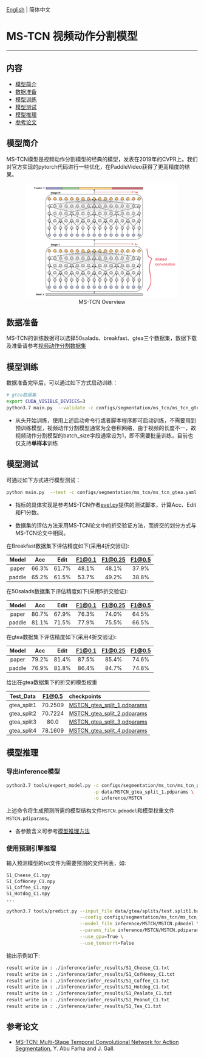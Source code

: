 [English](../../../en/model_zoo/segmentation/mstcn.md) | 简体中文

# MS-TCN 视频动作分割模型

---
## 内容

- [模型简介](#模型简介)
- [数据准备](#数据准备)
- [模型训练](#模型训练)
- [模型测试](#模型测试)
- [模型推理](#模型推理)
- [参考论文](#参考论文)

## 模型简介

MS-TCN模型是视频动作分割模型的经典的模型，发表在2019年的CVPR上。我们对官方实现的pytorch代码进行一些优化，在PaddleVideo获得了更高精度的结果。

<p align="center">
<img src="../../../images/mstcn.PNG" height=300 width=400 hspace='10'/> <br />
MS-TCN Overview
</p>

## 数据准备

MS-TCN的训练数据可以选择50salads、breakfast、gtea三个数据集，数据下载及准备请参考[视频动作分割数据集](../../dataset/SegmentationDataset.md)

## 模型训练

数据准备完毕后，可以通过如下方式启动训练：

```bash
# gtea数据集
export CUDA_VISIBLE_DEVICES=3
python3.7 main.py  --validate -c configs/segmentation/ms_tcn/ms_tcn_gtea.yaml --seed 1538574472
```

- 从头开始训练，使用上述启动命令行或者脚本程序即可启动训练，不需要用到预训练模型，视频动作分割模型通常为全卷积网络，由于视频的长度不一，故视频动作分割模型的batch_size字段通常设为1，即不需要批量训练，目前也仅支持**单样本**训练

## 模型测试

可通过如下方式进行模型测试：

```bash
python main.py  --test -c configs/segmentation/ms_tcn/ms_tcn_gtea.yaml --weights=./output/MSTCN/MSTCN_split_1.pdparams
```

- 指标的具体实现是参考MS-TCN作者[evel.py](https://github.com/yabufarha/ms-tcn/blob/master/eval.py)提供的测试脚本，计算Acc、Edit和F1分数。

- 数据集的评估方法采用MS-TCN论文中的折交验证方法，而折交的划分方式与MS-TCN论文中相同。

在Breakfast数据集下评估精度如下(采用4折交验证):

| Model | Acc | Edit | F1@0.1 | F1@0.25 | F1@0.5 |
| :---: | :---: | :---: | :---: | :---: | :---: |
| paper | 66.3% | 61.7% | 48.1% | 48.1% | 37.9% |
| paddle | 65.2% | 61.5% | 53.7% | 49.2% | 38.8% |

在50salads数据集下评估精度如下(采用5折交验证):

| Model | Acc | Edit | F1@0.1 | F1@0.25 | F1@0.5 |
| :---: | :---: | :---: | :---: | :---: | :---: |
| paper | 80.7% | 67.9% | 76.3% | 74.0% | 64.5% |
| paddle | 81.1% | 71.5% | 77.9% | 75.5% | 66.5% |

在gtea数据集下评估精度如下(采用4折交验证):

| Model | Acc | Edit | F1@0.1 | F1@0.25 | F1@0.5 |
| :---: | :---: | :---: | :---: | :---: | :---: |
| paper | 79.2% | 81.4% | 87.5% | 85.4% | 74.6% |
| paddle | 76.9% | 81.8% | 86.4% | 84.7% | 74.8% |

给出在gtea数据集下的折交的模型权重

Test_Data| F1@0.5 | checkpoints |
| :----: | :----: | :---- |
| gtea_split1 | 70.2509 | [MSTCN_gtea_split_1.pdparams](https://videotag.bj.bcebos.com/PaddleVideo-release2.2/MSTCN_gtea_split_1.pdparams) |
| gtea_split2 | 70.7224 | [MSTCN_gtea_split_2.pdparams](https://videotag.bj.bcebos.com/PaddleVideo-release2.2/MSTCN_gtea_split_2.pdparams) |
| gtea_split3 | 80.0 | [MSTCN_gtea_split_3.pdparams](https://videotag.bj.bcebos.com/PaddleVideo-release2.2/MSTCN_gtea_split_3.pdparams) |
| gtea_split4 | 78.1609 | [MSTCN_gtea_split_4.pdparams](https://videotag.bj.bcebos.com/PaddleVideo-release2.2/MSTCN_gtea_split_4.pdparams) |


## 模型推理

### 导出inference模型

```bash
python3.7 tools/export_model.py -c configs/segmentation/ms_tcn/ms_tcn_gtea.yaml \
                                -p data/MSTCN_gtea_split_1.pdparams \
                                -o inference/MSTCN
```

上述命令将生成预测所需的模型结构文件`MSTCN.pdmodel`和模型权重文件`MSTCN.pdiparams`。

- 各参数含义可参考[模型推理方法](https://github.com/PaddlePaddle/PaddleVideo/blob/release/2.0/docs/zh-CN/start.md#2-%E6%A8%A1%E5%9E%8B%E6%8E%A8%E7%90%86)

### 使用预测引擎推理

输入预测模型的txt文件为需要预测的文件列表，如:
```
S1_Cheese_C1.npy
S1_CofHoney_C1.npy
S1_Coffee_C1.npy
S1_Hotdog_C1.npy
...
```

```bash
python3.7 tools/predict.py --input_file data/gtea/splits/test.split1.bundle \
                           --config configs/segmentation/ms_tcn/ms_tcn_gtea.yaml \
                           --model_file inference/MSTCN/MSTCN.pdmodel \
                           --params_file inference/MSTCN/MSTCN.pdiparams \
                           --use_gpu=True \
                           --use_tensorrt=False
```

输出示例如下:

```bash
result write in : ./inference/infer_results/S1_Cheese_C1.txt
result write in : ./inference/infer_results/S1_CofHoney_C1.txt
result write in : ./inference/infer_results/S1_Coffee_C1.txt
result write in : ./inference/infer_results/S1_Hotdog_C1.txt
result write in : ./inference/infer_results/S1_Pealate_C1.txt
result write in : ./inference/infer_results/S1_Peanut_C1.txt
result write in : ./inference/infer_results/S1_Tea_C1.txt
```

## 参考论文

- [MS-TCN: Multi-Stage Temporal Convolutional Network for Action Segmentation](https://arxiv.org/pdf/1903.01945.pdf), Y. Abu Farha and J. Gall.
